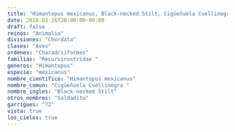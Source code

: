 ```yaml
---
title: "Himantopus mexicanus, Black-necked Stilt, Cigüeñuela Cuellinegro "
date: 2018-03-26T20:00:00-00:00
draft: false
reinos: "Animalia"
divisiones: "Chordata"
clases: "Aves"
ordenes: "Charadriiformes"
familias: "Recurvirostridae "
generos: "Himantopus"
especie: "mexicanus"
nombre_cientifico: "Himantopus mexicanus"
nombre_comun: "Cigüeñuela Cuellinegro "
nombre_ingles: "Black-necked Stilt"
otros_nombres: "Soldadito"
garrigues: "72"
vista: true
los_cielos: true
---
```

